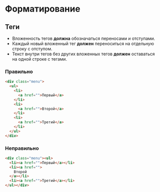 # Форматирование

## Теги

- Вложенность тегов **должна** обозначаться переносами и отступами.
- Каждый новый вложенный тег **должен** переноситься на отдельную строку с отступом.
- Текст внутри тегов без других вложенных тегов **должен** оставаться на одной строке с тегами.

### Правильно

```html
<div class="menu">
  <ul>
    <li>
      <a href="">Первый</a>
    </li>
    <li>
      <a href="">Второй</a>
    </li>
    <li>
      <a href="">Третий</a>
    </li>
  </ul>
</div>
```

### Неправильно

```html
<div class="menu"><ul>
  <li><a href="">Первый</a></li>
  <li><a href="">
    Второй
  </a></li>
  <li><a href="">Третий</a></li>
</ul></div>
```
